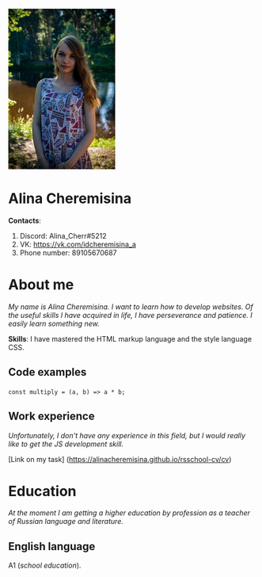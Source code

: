 ![Photo](./photo.jpg)
# Alina Cheremisina
**Contacts**: 
1. Discord: Alina_Cherr#5212
2. VK: https://vk.com/idcheremisina_a
3. Phone number: 89105670687
# About me
*My name is Alina Cheremisina. I want to learn how to develop websites. Of the useful skills I have acquired in life, I have perseverance and patience. I easily learn something new.*

**Skills**: I have mastered the HTML markup language and the style language CSS.
## Code examples
`const multiply = (a, b) => a * b;`
## Work experience
*Unfortunately, I don't have any experience in this field, but I would really like to get the JS development skill.* 

[Link on my task] (https://alinacheremisina.github.io/rsschool-cv/cv)
# Education
*At the moment I am getting a higher education by profession as a teacher of Russian language and literature.*
## English language
A1 (*school education*).
